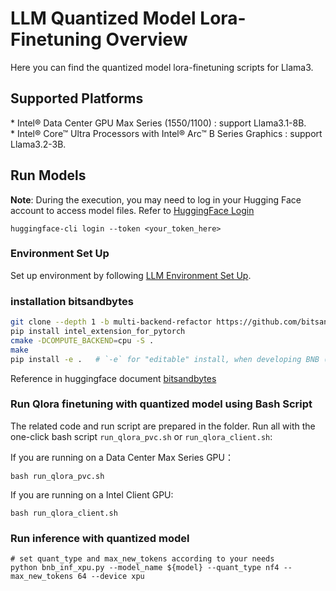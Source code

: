 # LLM Quantized Model Lora-Finetuning Overview

Here you can find the quantized model lora-finetuning scripts for Llama3.



## Supported Platforms

\* Intel® Data Center GPU Max Series (1550/1100) : support Llama3.1-8B.<br />
\* Intel® Core™ Ultra Processors with Intel® Arc™ B Series Graphics : support Llama3.2-3B.<br />

## Run Models

**Note**: During the execution, you may need to log in your Hugging Face account to access model files. Refer to [HuggingFace Login](https://huggingface.co/docs/huggingface_hub/quick-start#login)

```
huggingface-cli login --token <your_token_here>
```

### Environment Set Up
Set up environment by following [LLM Environment Set Up](../README.md).

### installation bitsandbytes
```bash
git clone --depth 1 -b multi-backend-refactor https://github.com/bitsandbytes-foundation/bitsandbytes.git && cd bitsandbytes/
pip install intel_extension_for_pytorch
cmake -DCOMPUTE_BACKEND=cpu -S .
make
pip install -e .   # `-e` for "editable" install, when developing BNB (otherwise leave that out)
```
Reference in huggingface document [bitsandbytes](https://huggingface.co/docs/bitsandbytes/main/en/installation?backend=Intel+CPU+%2B+GPU#multi-backend)


### Run Qlora finetuning with quantized model using Bash Script

The related code and run script are prepared in the folder. Run all with the one-click bash script `run_qlora_pvc.sh` or `run_qlora_client.sh`:


If you are running on a Data Center Max Series GPU：

```
bash run_qlora_pvc.sh
```

If you are running on a Intel Client GPU:

```
bash run_qlora_client.sh
```


### Run inference with quantized model

```
# set quant_type and max_new_tokens according to your needs
python bnb_inf_xpu.py --model_name ${model} --quant_type nf4 --max_new_tokens 64 --device xpu 
```
